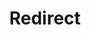 ﻿---
layout: src/layouts/Redirect.astro
title: Redirect
redirect: https://octopus.com/docs/runbooks/runbook-examples/routine/index
pubDate:  2023-01-01
navSearch: false
navSitemap: false
navMenu: false
---
